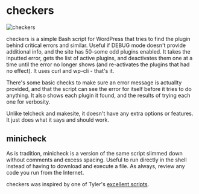 # checkers
![checkers](https://user-images.githubusercontent.com/86271004/181372648-3dbc7b53-6e28-40ed-8926-c6370e7bd257.png)

checkers is a simple Bash script for WordPress that tries to find the plugin behind critical errors and similar. Useful if DEBUG mode doesn't provide additional info, and the site has 50-some odd plugins enabled. It takes the inputted error, gets the list of active plugins, and deactivates them one at a time until the error no longer shows (and re-activates the plugins that had no effect). It uses curl and wp-cli - that's it.

There's some basic checks to make sure an error message is actuallty provided, and that the script can see the error for itself before it tries to do anything. It also shows each plugin it found, and the results of trying each one for verbosity.

Unlike telcheck and makesite, it doesn't have any extra options or features. It just does what it says and should work.

## minicheck
As is tradition, minicheck is a version of the same script slimmed down without comments and excess spacing. Useful to run directly in the shell instead of having to download and execute a file. As always, review any code you run from the Internet.

checkers was inspired by one of Tyler's [excellent scripts](https://github.com/Risingfeanyx/cPanel_centos_scripts#wordpress).
